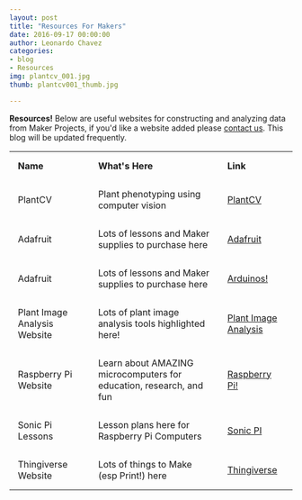 ```yaml
---
layout: post
title: "Resources For Makers"
date: 2016-09-17 00:00:00
author: Leonardo Chavez
categories: 
- blog 
- Resources
img: plantcv_001.jpg
thumb: plantcv001_thumb.jpg

---
```


<b>Resources!</b> Below are useful websites for constructing and analyzing data from Maker Projects, 
if you'd like a website added please <a href="{{site.baseurl}}/pages/contact.html" target="_blank">contact us</a>. 
This blog will be updated frequently.<!--more-->

<table align="center">
    <tr>
        <td style="padding:15px 15px 15px 15px;"><b>Name</b></td>
        <td style="padding:15px 15px 15px 15px;"><b>What's Here</b></td>
        <td style="padding:15px 15px 15px 15px;"><b>Link</b></td>
    </tr>
     <tr>
        <td style="padding:15px 15px 15px 15px;">PlantCV</td>
        <td style="padding:15px 15px 15px 15px;">Plant phenotyping using computer vision</td>
        <td style="padding:15px 15px 15px 15px;"><a href="http://plantcv.danforthcenter.org/" target="_blank">PlantCV</a></td>
    </tr>
    <tr>
        <td style="padding:15px 15px 15px 15px;">Adafruit</td>
        <td style="padding:15px 15px 15px 15px;">Lots of lessons and Maker supplies to purchase here</td> 
        <td style="padding:15px 15px 15px 15px;"><a href="http://www.adafruit.com/" target="_blank">Adafruit</a></td>
    </tr>
    <tr>
        <td style="padding:15px 15px 15px 15px;">Adafruit</td>
        <td style="padding:15px 15px 15px 15px;">Lots of lessons and Maker supplies to purchase here</td> 
        <td style="padding:15px 15px 15px 15px;"><a href="http://www.arduino.cc/" target="_blank">Arduinos!</a></td>
    </tr>
    <tr>
        <td style="padding:15px 15px 15px 15px;">Plant Image Analysis Website</td>
        <td style="padding:15px 15px 15px 15px;">Lots of plant image analysis tools highlighted here!</td> 
        <td style="padding:15px 15px 15px 15px;"><a href="http://www.plant-image-analysis.org/" target="_blank">Plant Image Analysis</a></td>
    </tr>
    <tr>
        <td style="padding:15px 15px 15px 15px;">Raspberry Pi Website</td>
        <td style="padding:15px 15px 15px 15px;">Learn about AMAZING microcomputers for education, research, and fun </td> 
        <td style="padding:15px 15px 15px 15px;"><a href="http://www.raspberrypi.org/" target="_blank">Raspberry Pi!</a></td>
    </tr>
    <tr>
        <td style="padding:15px 15px 15px 15px;">Sonic Pi Lessons</td>
        <td style="padding:15px 15px 15px 15px;">Lesson plans here for Raspberry Pi Computers</td> 
        <td style="padding:15px 15px 15px 15px;"><a href="http://www.raspberrypi.org/learning/sonic-pi-lessons/" target="_blank">Sonic PI</a></td>
    </tr>
    <tr>
        <td style="padding:15px 15px 15px 15px;">Thingiverse Website</td>
        <td style="padding:15px 15px 15px 15px;">Lots of things to Make (esp Print!) here</td> 
        <td style="padding:15px 15px 15px 15px;"><a href="http://www.thingiverse.com/categories" target="_blank">Thingiverse</a></td>
    </tr>
</table>

